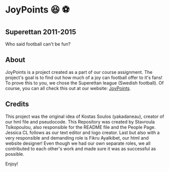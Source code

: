 # JoyPoints 😆 ⚽
## Superettan 2011-2015
Who said football can't be fun?

## About
JoyPoints is a project created as a part of our course assignment.
The project's goal is to find out how much of a joy can football offer to it's fans!
To prove this to you, we chose the Superettan league (Swedish football).
Of course, you can all check this out at our website: [JoyPoints](https://stavitsik.github.io/JoyPoints/).

## Credits
This project was the original idea of Kostas Soulos (yakadaneau), creator of our hml file and pseudocode.
This Repository was created by Stavroula Tsikopoulou, also responsible for the README file and the People Page.
Jessica CL follows as our text editor and logo creator.
Last but also with a very responsible and demanding role is Fikru Ayalkibet, our html and website designer!
Even though we had our own separate roles, we all contributed to each other's work and made sure it was as successful as possible.

Enjoy!
